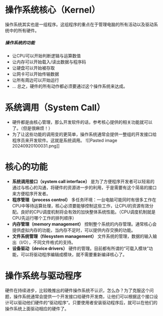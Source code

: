 # 操作系统核心（Kernel）
操作系统其实也是一组程序。这组程序的重点在于管理电脑的所有活动以及驱动系统中的所有硬件。

##### 操作系统的功能
- 让CPU可以开始判断逻辑与运算数值
- 让内存可以开始载入/读出数据与程序码
- 让硬盘可以开始被存取
- 让网卡可以开始传输数据
- 让所有周边可以开始运行
- ...
总之，硬件的所有动作都必须要通过这个操作系统来达成。


# 系统调用（System Call）
- 硬件都是由核心管理，那么开发软件的话，参考核心提供的相关功能就可以了。（但是很麻烦！）
- 为了让这些功能的调用变的更简单，操作系统通常会提供一整组的开发接口给程序员来开发软件。这就是系统调用。
![[Pasted image 20240920100031.png]]


# 核心的功能
- **系统调用接口（system call interface）** 是为了方便程序开发者可以轻易的通过与核心的沟通，将硬件的资源进一步的利用，于是需要有这个简易的接口来方便程序开发者。
- **程序管理（process control）** 多任务环境：一台电脑可能同时有很多工作在CPU中等待运算处理，核心必须要能够控制这些工作，让CPU的资源有效分配。良好的CPU调度机制将会有效的加快整体系统性能。（CPU调度机制就是CPU先运行哪个工作的排列顺序）
- **内存管理（memory management）** 控制整个系统的内存管理。通常核心会提供虚拟内存的功能，当内存不足时，可以提供内存交换的功能。
- **文件系统管理（filesystem management）** 文件系统的管理，数据的输入输出（I/O），不同文件格式的支持。
- **设备驱动（device drivers）** 硬件的管理。目前都有所谓的“可载入模块”功能，可以将驱动程序编辑成模块，就不需要重新编译核心了。

# 操作系统与驱动程序
硬件在持续进步，比较晚推出的硬件操作系统不认识，怎么办？为了克服这个问题，操作系统通常会提供一个开发接口给硬件开发商，让他们可以根据这个接口设计可以驱动他们硬件的“驱动程序“。只要使用者安装驱动程序后，就可以在他们的操作系统上面驱动相应的硬件了。
